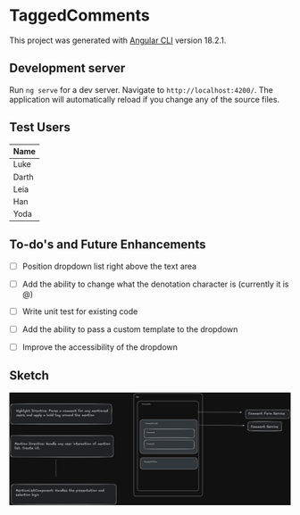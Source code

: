 # TaggedComments

This project was generated with [Angular CLI](https://github.com/angular/angular-cli) version 18.2.1.

## Development server

Run `ng serve` for a dev server. Navigate to `http://localhost:4200/`. The application will automatically reload if you change any of the source files.

## Test Users

| Name  |
|-------|
| Luke  |
| Darth |
| Leia  |
| Han   |
| Yoda  |


## To-do's and Future Enhancements

- [ ] Position dropdown list right above the text area
- [ ] Add the ability to change what the denotation character is (currently it is @)
- [ ] Write unit test for existing code
- [ ] Add the ability to pass a custom template to the dropdown
- [ ] Improve the accessibility of the dropdown


## Sketch

![Alt text](prototype-sketch.png)
